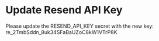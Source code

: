 # Update Resend API Key

Please update the RESEND_API_KEY secret with the new key: re_2TmbSddn_8uk34SFaBaUZoC8kW1VTrP8K

<lov-actions>
<lov-secret-form name="RESEND_API_KEY"></lov-secret-form>
</actions>